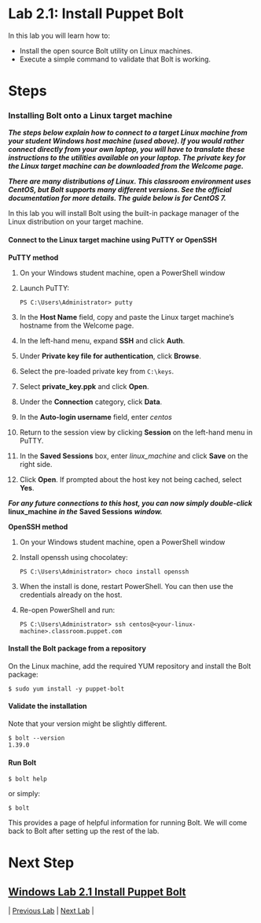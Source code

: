 # Lab 2.1: Install Puppet Bolt

In this lab you will learn how to:

* Install the open source Bolt utility on Linux machines.
* Execute a simple command to validate that Bolt is working.

# Steps

### Installing Bolt onto a **Linux** target machine

**_The steps below explain how to connect to a target Linux machine from your student Windows host machine (used above). If you would rather connect directly from your own laptop, you will have to translate these instructions to the utilities available on your laptop. The private key for the Linux target machine can be downloaded from the Welcome page._**

**_There are many distributions of Linux. This classroom environment uses CentOS, but Bolt supports many different versions. See the official documentation for more details. The guide below is for CentOS 7._**

In this lab you will install Bolt using the built-in package manager of the Linux distribution on your target machine.

#### Connect to the Linux target machine using PuTTY or OpenSSH

**PuTTY method**

1. On your Windows student machine, open a PowerShell window
1. Launch PuTTY:

   ```PS C:\Users\Administrator> putty```

1. In the **Host Name** field, copy and paste the Linux target machine’s hostname from the Welcome page.
1. In the left-hand menu, expand **SSH** and click **Auth**.
1. Under **Private key file for authentication**, click **Browse**.
1. Select the pre-loaded private key from `C:\keys`.
1. Select **private_key.ppk** and click **Open**.
1. Under the **Connection** category, click **Data**.
1. In the **Auto-login username** field, enter *centos*
1. Return to the session view by clicking **Session** on the left-hand menu in PuTTY.
1. In the **Saved Sessions** box, enter *linux_machine* and click **Save** on the right side.
1. Click **Open**. If prompted about the host key not being cached, select **Yes**.

**_For any future connections to this host, you can now simply double-click_** **linux_machine** **_in the_** **Saved Sessions** **_window._**

**OpenSSH method**

1. On your Windows student machine, open a PowerShell window
1. Install openssh using chocolatey:

   ```PS C:\Users\Administrator> choco install openssh```

1. When the install is done, restart PowerShell. You can then use the credentials already on the host.
1. Re-open PowerShell and run:

   ```PS C:\Users\Administrator> ssh centos@<your-linux-machine>.classroom.puppet.com```

#### Install the Bolt package from a repository

On the Linux machine, add the required YUM repository and install the Bolt package:

```$ sudo yum install -y puppet-bolt```

#### Validate the installation

Note that your version might be slightly different.

```
$ bolt --version
1.39.0
```

#### Run Bolt

```$ bolt help```

or simply:

```$ bolt```

This provides a page of helpful information for running Bolt. We will come back to Bolt after setting up the rest of the lab.

Next Step
======

[Windows Lab 2.1 Install Puppet Bolt](../../Windows/lab-02.1-Install-Puppet-Bolt)
---

|  [Previous Lab](../lab-01.1-Puppet-product-overview)  |  [Next Lab](../lab-02.2-Running-Bolt-Commands)  |
